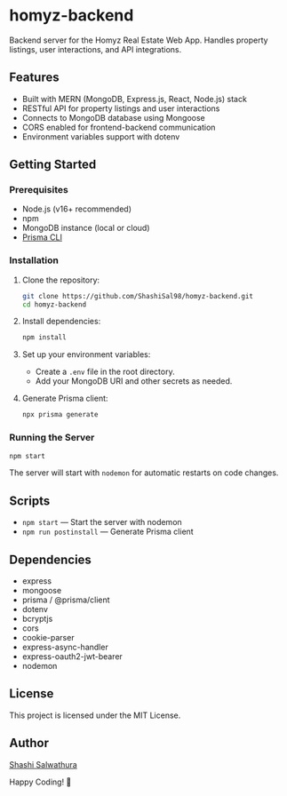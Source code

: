 # homyz-backend
Backend server for the Homyz Real Estate Web App. Handles property listings, user interactions, and API integrations.


## Features

- Built with MERN (MongoDB, Express.js, React, Node.js) stack
- RESTful API for property listings and user interactions
- Connects to MongoDB database using Mongoose
- CORS enabled for frontend-backend communication
- Environment variables support with dotenv

## Getting Started

### Prerequisites

- Node.js (v16+ recommended)
- npm
- MongoDB instance (local or cloud)
- [Prisma CLI](https://www.prisma.io/docs/getting-started)

### Installation

1. Clone the repository:
   ```bash
   git clone https://github.com/ShashiSal98/homyz-backend.git
   cd homyz-backend
   ```

2. Install dependencies:
   ```bash
   npm install
   ```

3. Set up your environment variables:
   - Create a `.env` file in the root directory.
   - Add your MongoDB URI and other secrets as needed.

4. Generate Prisma client:
   ```bash
   npx prisma generate
   ```

### Running the Server

```bash
npm start
```

The server will start with `nodemon` for automatic restarts on code changes.

## Scripts

- `npm start` — Start the server with nodemon
- `npm run postinstall` — Generate Prisma client

## Dependencies

- express
- mongoose
- prisma / @prisma/client
- dotenv
- bcryptjs
- cors
- cookie-parser
- express-async-handler
- express-oauth2-jwt-bearer
- nodemon

## License

This project is licensed under the MIT License.


## Author
[Shashi Salwathura](https://github.com/ShashiSal98)

Happy Coding! 🚀
